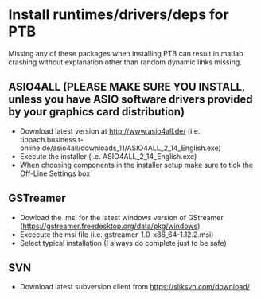 # Install runtimes/drivers/deps for PTB

Missing any of these packages when installing PTB can result in matlab crashing without explanation other than random dynamic links missing.

## ASIO4ALL (PLEASE MAKE SURE YOU INSTALL, unless you have ASIO software drivers provided by your graphics card distribution)

* Download latest version at http://www.asio4all.de/ (i.e. tippach.business.t-online.de/asio4all/downloads_11/ASIO4ALL_2_14_English.exe)
* Execute the installer (i.e. ASIO4ALL_2_14_English.exe) 
* When choosing components in the installer setup make sure to tick the Off-Line Settings box

## GSTreamer 

* Dowload the .msi for the latest windows version of GStreamer (https://gstreamer.freedesktop.org/data/pkg/windows) 
* Excecute the msi file (i.e. gstreamer-1.0-x86_64-1.12.2.msi)
* Select typical installation (I always do complete just to be safe)

## SVN

* Download latest subversion client from https://sliksvn.com/download/

